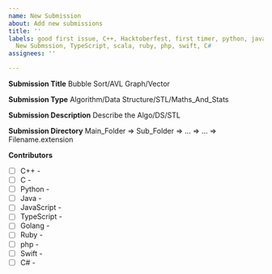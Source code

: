 ```yaml
---
name: New Submission
about: Add new submissions
title: ''
labels: good first issue, C++, Hacktoberfest, first timer, python, java, javascript,
  New Submssion, TypeScript, scala, ruby, php, swift, C#
assignees: ''

---
```


**Submission Title**
Bubble Sort/AVL Graph/Vector

**Submission Type**
Algorithm/Data Structure/STL/Maths_And_Stats

**Submission Description**
Describe the Algo/DS/STL

**Submission Directory**
Main_Folder => Sub_Folder => ... => ... => Filename.extension

**Contributors**

- [ ]  C++ -
- [ ]  C -
- [ ]  Python -
- [ ] Java - 
- [ ] JavaScript -
- [ ] TypeScript -
- [ ] Golang -
- [ ] Ruby -
- [ ] php -
- [ ] Swift -
- [ ] C# -
